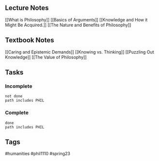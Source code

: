 ## Lecture Notes
[[What is Philosophy]]
[[Basics of Arguments]]
[[Knowledge and How it Might Be Acquired.]]
[[The Nature and Benefits of Philosophy]]

## Textbook Notes
[[Caring and Epistemic Demands]]
[[Knowing vs. Thinking]]
[[Puzzling Out Knowledge]]
[[The Value of Philosophy]]

## Tasks
### Incomplete
```tasks
not done
path includes PHIL
```
### Complete
```tasks
done
path includes PHIL
```

## Tags
#humanities #phil1110 #spring23 